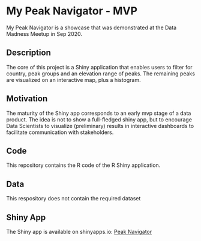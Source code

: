 # My Peak Navigator - MVP

My Peak Navigator is a showcase that was demonstrated at the Data Madness Meetup in Sep 2020. 

## Description

The core of this project is a Shiny application that enables users to filter for country, peak groups and an elevation range of peaks. The remaining peaks are visualized on an interactive map, plus a histogram.

## Motivation
The maturity of the Shiny app corresponds to an early mvp stage of a data product. The idea is not to show a full-fledged shiny app, but to encourage Data Scientists to visualize (preliminary) results in interactive dashboards to facilitate communication with stakeholders. 

## Code

This repository contains the R code of the R Shiny application.

## Data

This respository does not contain the required dataset

## Shiny App

The Shiny app is available on shinyapps.io: [Peak Navigator](https://synsugar.shinyapps.io/Peak_Visualization/)
